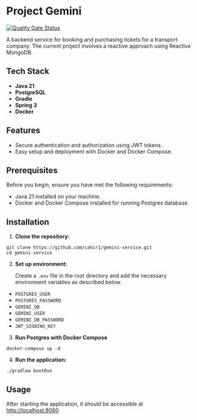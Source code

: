 # Project Gemini 
[![Quality Gate Status](https://sonarcloud.io/api/project_badges/measure?project=cah1r_gemini-service&metric=alert_status)](https://sonarcloud.io/summary/new_code?id=cah1r_gemini-service)

A backend service for booking and purchasing tickets for a transport company. The current project involves a reactive approach using Reactive MongoDB.

## Tech Stack

- **Java 21**
- **PostgreSQL**
- **Gradle**
- **Spring 3**
- **Docker**

## Features

- Secure authentication and authorization using JWT tokens.
- Easy setup and deployment with Docker and Docker Compose.

## Prerequisites

Before you begin, ensure you have met the following requirements:
- Java 21 installed on your machine.
- Docker and Docker Compose installed for running Postgres database.

## Installation

1. **Clone the repository:**

```shell
git clone https://github.com/cahir1/gemini-service.git
cd gemini-service
```
   
2. **Set up environment:**
   
   Create a `.env` file in the root directory and add the necessary environment variables as described below.
- `POSTGRES_USER`
- `POSTGRES_PASSWORD`
- `GEMINI_DB`
- `GEMINI_USER`
- `GEMINI_DB_PASSWORD`
- `JWT_SIGNING_KEY`
   

3. **Run Postgres with Docker Compose**
```shell
docker-compose up -d
```

4. **Run the application:**
```shell
./gradlew bootRun
```

## Usage
After starting the application, it should be accessible at <http://localhost:8080>